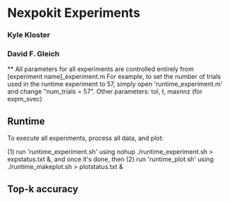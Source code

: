 Nexpokit Experiments
===============================================================================

### Kyle Kloster
### David F. Gleich

** All parameters for all experiments are controlled entirely from [experiment name]_experiment.m
For example, to set the number of trials used in the runtime experiment to 57, simply open
'runtime_experiment.m' and change "num_trials = 57". Other parameters: tol, t, maxnnz (for expm_svec)

Runtime
-----------------

To execute all experiments, process all data, and plot:

(1) run 'runtime_experiment.sh' using nohup ./runtime_experiment.sh > expstatus.txt &, and once it's done, then
(2) run 'runtime_plot.sh' using ./runtime_makeplot.sh > plotstatus.txt &

Top-k accuracy
----------------------
